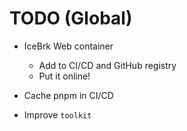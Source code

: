 # TODO (Global)

- IceBrk Web container
  - Add to CI/CD and GitHub registry
  - Put it online!
- Cache pnpm in CI/CD

- Improve `toolkit`